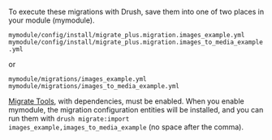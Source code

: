 To execute these migrations with Drush, save them into one of two places in your module (mymodule).

`mymodule/config/install/migrate_plus.migration.images_example.yml`  
`mymodule/config/install/migrate_plus.migration.images_to_media_example.yml`

or

`mymodule/migrations/images_example.yml`  
`mymodule/migrations/images_to_media_example.yml`

[Migrate Tools](https://www.drupal.org/project/migrate%5Ftools), with dependencies, must be enabled. When you enable mymodule, the migration configuration entities will be installed, and you can run them with `drush migrate:import images_example,images_to_media_example` (no space after the comma).